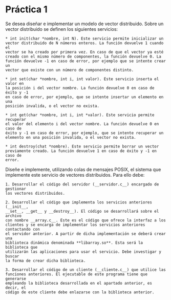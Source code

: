 # Práctica 1

Se desea diseñar e implementar un modelo de vector distribuido. Sobre un
vector distribuido se definen los siguientes servicios:

    * int init(char *nombre, int N). Este servicio permite inicializar un 
    vector distribuido de N números enteros. La función devuelve 1 cuando el
    vector se ha creado por primera vez. En caso de que el vector ya esté
    creado con el mismo número de componentes, la función devuelve 0. La
    función devuelve -1 en caso de error, por ejemplo que se intente crear un
    vector que existe con un número de componentes distinto.

    * int set(char *nombre, int i, int valor). Este servicio inserta el valor en
    la posición i del vector nombre. La función devuelve 0 en caso de éxito y -1
    en caso de error, por ejemplo, que se intente insertar un elemento en una
    posición invalida, o el vector no exista.

    * int get(char *nombre, int i, int *valor). Este servicio permite recuperar
    el valor del elemento i del vector nombre. La función devuelve 0 en caso de
    éxito y -1 en caso de error, por ejemplo, que se intente recuperar un
    elemento en una posición invalida, o el vector no exista.

    * int destroy(chat *nombre). Este servicio permite borrar un vector
    previamente creado. La función devuelve 1 en caso de éxito y -1 en caso de
    error.

Diseñe e implemente, utilizando colas de mensajes POSIX, el sistema que
implemente este servicio de vectores distribuidos. Para ello debe:

    1. Desarrollar el código del servidor (__servidor.c__) encargado de gestionar
    los vectores distribuidos.

    2. Desarrollar el código que implementa los servicios anteriores (__init__,
    __set__, __get__ y __destroy__). El código se desarrollará sobre el archivo
    con nombre __array.c__. Este es el código que ofrece la interfaz a los
    clientes y se encarga de implementar los servicios anteriores contactando con
    el servidor anterior. A partir de dicha implementación se deberá crear una
    biblioteca dinámica denominada **libarray.so**. Esta será la biblioteca que
    utilizarán las aplicaciones para usar el servicio. Debe investigar y buscar
    la forma de crear dicha biblioteca.

    3. Desarrollar el código de un cliente (__cliente.c__) que utilice las
    funciones anteriores. El ejecutable de este programa tiene que generarse
    empleando la biblioteca desarrollada en el apartado anterior, es decir, el
    código de este cliente debe enlazarse con la biblioteca anterior.
